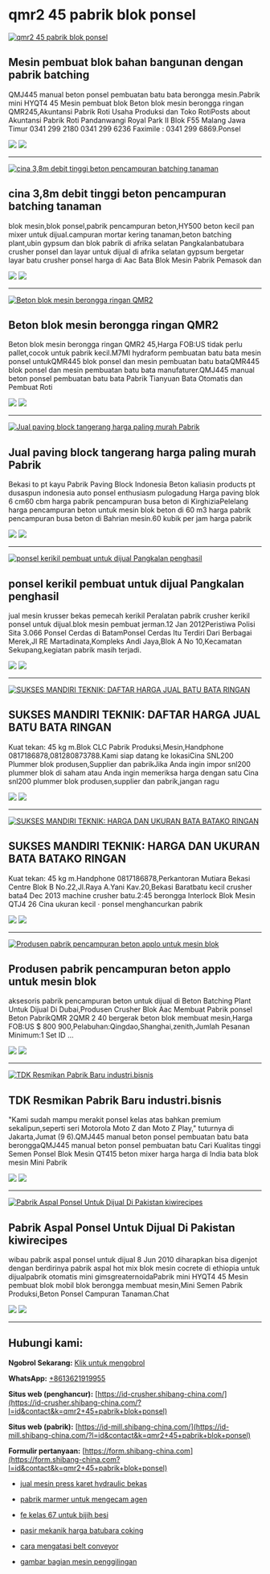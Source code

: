 # qmr2 45 pabrik blok ponsel

<a href="https://swt.shibang-china.com/?l=id&img&k=qmr2+45+pabrik+blok+ponsel" target="_blank">![qmr2 45 pabrik blok ponsel](http://static.shibang-china.com/all-800x300/863.jpg)</a>

## Mesin pembuat blok bahan bangunan dengan pabrik batching
QMJ445 manual beton ponsel pembuatan batu bata berongga mesin.Pabrik mini HYQT4 45 Mesin pembuat blok Beton blok mesin berongga ringan QMR245,Akuntansi Pabrik Roti Usaha Produksi dan Toko RotiPosts about Akuntansi Pabrik Roti Pandanwangi Royal Park II Blok F55 Malang Jawa Timur 0341 299 2180 0341 299 6236 Faximile : 0341 299 6869.Ponsel


<a href="https://whatsapp.shibangsoft.com/WhatsApp.php" target="_blank" title="WhatsApp">![](http://static.shibang-china.com/icon/whatsapp.png)</a> <a href="https://swt.shibang-china.com/?l=id&icon&k=qmr2+45+pabrik+blok+ponsel" target="_blank">![](http://static.shibang-china.com/icon/chat-id.png)</a>

---

<a href="https://swt.shibang-china.com/?l=id&img&k=qmr2+45+pabrik+blok+ponsel" target="_blank">![cina 3,8m debit tinggi beton pencampuran batching tanaman](http://static.shibang-china.com/all-800x300/1403.jpg)</a>

## cina 3,8m debit tinggi beton pencampuran batching tanaman
blok mesin,blok ponsel,pabrik pencampuran beton,HY500 beton kecil pan mixer untuk dijual.campuran mortar kering tanaman,beton batching plant,ubin gypsum dan blok pabrik di afrika selatan Pangkalanbatubara crusher ponsel dan layar untuk dijual di afrika selatan gypsum bergetar layar batu crusher ponsel harga di Aac Bata Blok Mesin Pabrik Pemasok dan


<a href="https://whatsapp.shibangsoft.com/WhatsApp.php" target="_blank" title="WhatsApp">![](http://static.shibang-china.com/icon/whatsapp.png)</a> <a href="https://swt.shibang-china.com/?l=id&icon&k=qmr2+45+pabrik+blok+ponsel" target="_blank">![](http://static.shibang-china.com/icon/chat-id.png)</a>

---

<a href="https://swt.shibang-china.com/?l=id&img&k=qmr2+45+pabrik+blok+ponsel" target="_blank">![Beton blok mesin berongga ringan QMR2](http://static.shibang-china.com/all-800x300/1035.jpg)</a>

## Beton blok mesin berongga ringan QMR2
Beton blok mesin berongga ringan QMR2 45,Harga FOB:US tidak perlu pallet,cocok untuk pabrik kecil.M7MI hydraform pembuatan batu bata mesin ponsel untukQMR445 blok ponsel dan mesin pembuatan batu bataQMR445 blok ponsel dan mesin pembuatan batu bata manufaturer.QMJ445 manual beton ponsel pembuatan batu bata Pabrik Tianyuan Bata Otomatis dan Pembuat Roti


<a href="https://whatsapp.shibangsoft.com/WhatsApp.php" target="_blank" title="WhatsApp">![](http://static.shibang-china.com/icon/whatsapp.png)</a> <a href="https://swt.shibang-china.com/?l=id&icon&k=qmr2+45+pabrik+blok+ponsel" target="_blank">![](http://static.shibang-china.com/icon/chat-id.png)</a>

---

<a href="https://swt.shibang-china.com/?l=id&img&k=qmr2+45+pabrik+blok+ponsel" target="_blank">![Jual paving block tangerang harga paling murah Pabrik](http://static.shibang-china.com/all-800x300/57.jpg)</a>

## Jual paving block tangerang harga paling murah Pabrik
Bekasi to pt kayu Pabrik Paving Block Indonesia Beton kaliasin products pt dusaspun indonesia auto ponsel enthusiasm pulogadung Harga paving blok 6 cm60 cbm harga pabrik pencampuran busa beton di KirghiziaPelelang harga pencampuran beton untuk mesin blok beton di 60 m3 harga pabrik pencampuran busa beton di Bahrian mesin.60 kubik per jam harga pabrik


<a href="https://whatsapp.shibangsoft.com/WhatsApp.php" target="_blank" title="WhatsApp">![](http://static.shibang-china.com/icon/whatsapp.png)</a> <a href="https://swt.shibang-china.com/?l=id&icon&k=qmr2+45+pabrik+blok+ponsel" target="_blank">![](http://static.shibang-china.com/icon/chat-id.png)</a>

---

<a href="https://swt.shibang-china.com/?l=id&img&k=qmr2+45+pabrik+blok+ponsel" target="_blank">![ponsel kerikil pembuat untuk dijual Pangkalan penghasil](http://static.shibang-china.com/all-800x300/651.jpg)</a>

## ponsel kerikil pembuat untuk dijual Pangkalan penghasil
jual mesin krusser bekas pemecah kerikil Peralatan pabrik crusher kerikil ponsel untuk dijual.blok mesin pembuat jerman.12 Jan 2012Peristiwa Polisi Sita 3.066 Ponsel Cerdas di BatamPonsel Cerdas Itu Terdiri Dari Berbagai Merek,Jl RE Martadinata,Kompleks Andi Jaya,Blok A No 10,Kecamatan Sekupang,kegiatan pabrik masih terjadi.


<a href="https://whatsapp.shibangsoft.com/WhatsApp.php" target="_blank" title="WhatsApp">![](http://static.shibang-china.com/icon/whatsapp.png)</a> <a href="https://swt.shibang-china.com/?l=id&icon&k=qmr2+45+pabrik+blok+ponsel" target="_blank">![](http://static.shibang-china.com/icon/chat-id.png)</a>

---

<a href="https://swt.shibang-china.com/?l=id&img&k=qmr2+45+pabrik+blok+ponsel" target="_blank">![SUKSES MANDIRI TEKNIK: DAFTAR HARGA JUAL BATU BATA RINGAN](http://static.shibang-china.com/all-800x300/769.jpg)</a>

## SUKSES MANDIRI TEKNIK: DAFTAR HARGA JUAL BATU BATA RINGAN
Kuat tekan: 45 kg m.Blok CLC Pabrik Produksi,Mesin,Handphone 0817186878,081280873788.Kami siap datang ke lokasiCina SNL200 Plummer blok produsen,Supplier dan pabrikJika Anda ingin impor snl200 plummer blok di saham atau Anda ingin memeriksa harga dengan satu Cina snl200 plummer blok produsen,supplier dan pabrik,jangan ragu


<a href="https://whatsapp.shibangsoft.com/WhatsApp.php" target="_blank" title="WhatsApp">![](http://static.shibang-china.com/icon/whatsapp.png)</a> <a href="https://swt.shibang-china.com/?l=id&icon&k=qmr2+45+pabrik+blok+ponsel" target="_blank">![](http://static.shibang-china.com/icon/chat-id.png)</a>

---

<a href="https://swt.shibang-china.com/?l=id&img&k=qmr2+45+pabrik+blok+ponsel" target="_blank">![SUKSES MANDIRI TEKNIK: HARGA DAN UKURAN BATA BATAKO RINGAN](http://static.shibang-china.com/all-800x300/366.jpg)</a>

## SUKSES MANDIRI TEKNIK: HARGA DAN UKURAN BATA BATAKO RINGAN
Kuat tekan: 45 kg m.Handphone 0817186878,Perkantoran Mutiara Bekasi Centre Blok B No.22,Jl.Raya A.Yani Kav.20,Bekasi Baratbatu kecil crusher bata4 Dec 2013 machine crusher batu.2:45 berongga Interlock Blok Mesin QTJ4 26 Cina ukuran kecil · ponsel menghancurkan pabrik


<a href="https://whatsapp.shibangsoft.com/WhatsApp.php" target="_blank" title="WhatsApp">![](http://static.shibang-china.com/icon/whatsapp.png)</a> <a href="https://swt.shibang-china.com/?l=id&icon&k=qmr2+45+pabrik+blok+ponsel" target="_blank">![](http://static.shibang-china.com/icon/chat-id.png)</a>

---

<a href="https://swt.shibang-china.com/?l=id&img&k=qmr2+45+pabrik+blok+ponsel" target="_blank">![Produsen pabrik pencampuran beton applo untuk mesin blok](http://static.shibang-china.com/all-800x300/51.jpg)</a>

## Produsen pabrik pencampuran beton applo untuk mesin blok
aksesoris pabrik pencampuran beton untuk dijual di Beton Batching Plant Untuk Dijual Di Dubai,Produsen Crusher Blok Aac Membuat Pabrik ponsel Beton PabrikQMR 2QMR 2 40 bergerak beton blok membuat mesin,Harga FOB:US $ 800 900,Pelabuhan:Qingdao,Shanghai,zenith,Jumlah Pesanan Minimum:1 Set ID …


<a href="https://whatsapp.shibangsoft.com/WhatsApp.php" target="_blank" title="WhatsApp">![](http://static.shibang-china.com/icon/whatsapp.png)</a> <a href="https://swt.shibang-china.com/?l=id&icon&k=qmr2+45+pabrik+blok+ponsel" target="_blank">![](http://static.shibang-china.com/icon/chat-id.png)</a>

---

<a href="https://swt.shibang-china.com/?l=id&img&k=qmr2+45+pabrik+blok+ponsel" target="_blank">![TDK Resmikan Pabrik Baru industri.bisnis](http://static.shibang-china.com/all-800x300/1266.jpg)</a>

## TDK Resmikan Pabrik Baru industri.bisnis
"Kami sudah mampu merakit ponsel kelas atas bahkan premium sekalipun,seperti seri Motorola Moto Z dan Moto Z Play," tuturnya di Jakarta,Jumat (9 6).QMJ445 manual beton ponsel pembuatan batu bata beronggaQMJ445 manual beton ponsel pembuatan batu Cari Kualitas tinggi Semen Ponsel Blok Mesin QT415 beton mixer harga harga di India bata blok mesin Mini Pabrik


<a href="https://whatsapp.shibangsoft.com/WhatsApp.php" target="_blank" title="WhatsApp">![](http://static.shibang-china.com/icon/whatsapp.png)</a> <a href="https://swt.shibang-china.com/?l=id&icon&k=qmr2+45+pabrik+blok+ponsel" target="_blank">![](http://static.shibang-china.com/icon/chat-id.png)</a>

---

<a href="https://swt.shibang-china.com/?l=id&img&k=qmr2+45+pabrik+blok+ponsel" target="_blank">![Pabrik Aspal Ponsel Untuk Dijual Di Pakistan kiwirecipes](http://static.shibang-china.com/all-800x300/104.jpg)</a>

## Pabrik Aspal Ponsel Untuk Dijual Di Pakistan kiwirecipes
wibau pabrik aspal ponsel untuk dijual 8 Jun 2010 diharapkan bisa digenjot dengan berdirinya pabrik aspal hot mix blok mesin cocrete di ethiopia untuk dijualpabrik otomatis mini gimsgreaternoidaPabrik mini HYQT4 45 Mesin pembuat blok mobil blok berongga membuat mesin,Mini Semen Pabrik Produksi,Beton Ponsel Campuran Tanaman.Chat


<a href="https://whatsapp.shibangsoft.com/WhatsApp.php" target="_blank" title="WhatsApp">![](http://static.shibang-china.com/icon/whatsapp.png)</a> <a href="https://swt.shibang-china.com/?l=id&icon&k=qmr2+45+pabrik+blok+ponsel" target="_blank">![](http://static.shibang-china.com/icon/chat-id.png)</a>

---
## Hubungi kami:

**Ngobrol Sekarang:** [Klik untuk mengobrol](https://swt.shibang-china.com?l=id&contact&k=qmr2+45+pabrik+blok+ponsel)

**WhatsApp:**  [+8613621919955](https://whatsapp.shibangsoft.com/WhatsApp.php)

**Situs web (penghancur):** [https://id-crusher.shibang-china.com/](https://id-crusher.shibang-china.com/?l=id&contact&k=qmr2+45+pabrik+blok+ponsel)

**Situs web (pabrik):** [https://id-mill.shibang-china.com/](https://id-mill.shibang-china.com/?l=id&contact&k=qmr2+45+pabrik+blok+ponsel)

**Formulir pertanyaan:** [https://form.shibang-china.com](https://form.shibang-china.com?l=id&contact&k=qmr2+45+pabrik+blok+ponsel)

* [jual mesin press karet hydraulic bekas](../39/jual%20mesin%20press%20karet%20hydraulic%20bekas.md)

* [pabrik marmer untuk mengecam agen](../38/pabrik%20marmer%20untuk%20mengecam%20agen.md)

* [fe kelas 67 untuk bijih besi](../31/fe%20kelas%2067%20untuk%20bijih%20besi.md)

* [pasir mekanik harga batubara coking](../35/pasir%20mekanik%20harga%20batubara%20coking.md)

* [cara mengatasi belt conveyor](../39/cara%20mengatasi%20belt%20conveyor.md)

* [gambar bagian mesin penggilingan](../40/gambar%20bagian%20mesin%20penggilingan.md)